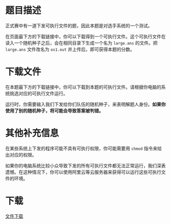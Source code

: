 # 题目描述

<p>正式赛中有一道下发可执行文件的题，因此本题是对选手系统的一个测试。</p>
<p>在页面最下方的下载链接中，你可以下载得到一个可执行文件。这个可执行文件在读入一个随机种子之后，会在相同目录下生成一个名为 <code>large.ans</code> 的文件。把 <code>large.ans</code> 文件改名为 <code>os1.out</code> 并上传后，即可获得本题的分数。 </p>

# 下载文件


<p>在本题最下方的下载链接中，你可以下载到本题的可执行文件。请根据你电脑的系统挑选对应的可执行文件运行。</p>
<p>运行时，你需要输入我们下发给你们队伍的随机种子，来表明解题人身份。<strong>如果你使用了别的随机种子，将可能会导致答案被判错。</strong></p>

# 其他补充信息


<p>在某些系统上下发的程序可能不具有可执行权限，你可能需要用 <code>chmod</code> 指令来给出对应的权限。</p>
<p>如果你的电脑系统比较小众导致下发的所有可执行文件都无法正常运行，我们深表遗憾。在这种情况下，你可以使用阿里云等云服务器来获得可以运行这些可执行文件的环境。</p>

# 下载


<p><a href="/download.php?type=problem&amp;id=518">文件下载</a></p>
